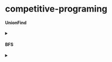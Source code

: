 # competitive-programing
#### UnionFind

<details><summary></summary>

最初n個の無関係な点を関係性ごとにつないでいける

友達の友達は友達

[https://atcoder.jp/contests/arc065/tasks/arc065_b](https://atcoder.jp/contests/arc065/tasks/arc065_b)

UnionFind 2個用意して、道路と鉄道の情報を管理して、

n個の点それぞれの、道路のrootと鉄道のrootを出して、mapでその組み合わせの

出現回数を数える

</details>




#### BFS
<details><summary></summary>

幅優先探索

全ての点から点が等距離の場合は、最短距離を求めることができる

https://atcoder.jp/contests/arc005/tasks/arc005_3

'.'は通れて、'#'は通れないが、二回までなら'#'を通っても良い

'.'の時、cost=0,'#'の時、cost=1として、それぞれのますに行くためのcostの最小を更新していく。

cost(gx,gy)<=2ならok

<details><summary>コード</summary><div>

```
#include <bits/stdc++.h>
#define rep(i,n)for(int i=0;i<(n);i++)
using namespace std;
typedef long long ll;
typedef pair<int,int> P;
const long long INF = 1LL<<60;
#define rev(s) (string((s).rbegin(), (s).rend()))

int h,w,sy,sx,gy,gx;;
const int inf = 300000;
vector<string> field(510);
int dx[] = {1,0,-1,0};
int dy[] = {0,1,0,-1};
vector<vector<int>> cost(510,vector<int>(510,inf));

void bfs() {
    int cs;
    queue<P> q;
    q.push(P(sy,sx));
    cost[sy][sx]=0;
    while (q.size()) {
        P pa = q.front();q.pop();
        rep(i,4) {
            int ny = pa.first+dy[i];
            int nx = pa.second+dx[i];
            if (ny>=0&&ny<h&&nx>=0&&nx<w) {
                if (field[ny][nx]=='#') {
                    cs=1;
                }
                else {
                    cs=0;
                }
                if (cost[ny][nx]>cost[pa.first][pa.second]+cs) {
                    cost[ny][nx]=cost[pa.first][pa.second]+cs;
                    q.push(P(ny,nx));
                }
            }
        }
    }
}


int main() {
    cin>>h>>w;
    rep(i,h) {
        cin>>field[i];
    }
    rep(i,h) {
        rep(j,w) {
            if (field[i][j]=='s') {
                sy=i;sx=j;
            }if (field[i][j]=='g') {
                gy=i;gx=j;
            }
        }
    }
    bfs();
    if (cost[gy][gx]<=2) {
        cout<<"YES"<<endl;
    }
    else {
        cout<<"NO"<<endl;
    }

}

```

</div></details>



https://atcoder.jp/contests/agc043/tasks/agc043_a

上の問題の応用

</details>

